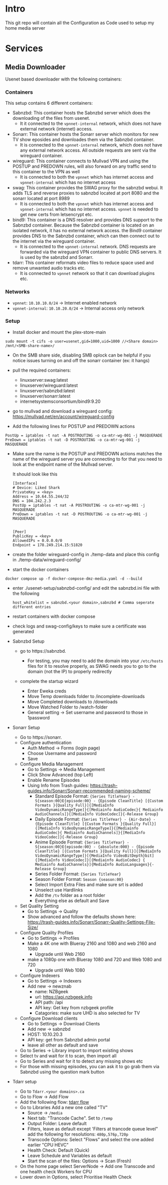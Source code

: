 # Intro
This git repo will contain all the Configuration as Code used to setup my home media server

# Services
## Media Downloader
Usenet based downloader with the following containers:
### Containers
 This setup contains 6 different containers:
 * Sabnzbd: This container hosts the Sabnzbd server which does the downloading of the files from usenet.
   * It it connected to the `vpnnet-internal` network, which does not have external network (internet) access.
* Sonarr: This container hosts the Sonarr server which monitors for new TV show eposides and downloades them via the Sabnzbd container.
   * It is connected to the `vpnnet-internal` network, which does not have any external network access. All outside requests are sent via the wireguard container.
* wireguard: This container connects to Mullvad VPN and using the POSTUP and PREDOWN rules, will also forward on any traffic send to this container to the VPN as well
    * It is connected to both the `vpnnet` which has internet access and `vpnnet-internal` which has no internet access
* swag: This container provides the SWAG proxy for the sabnzbd webui. It adds TLS and reverse proxies to sabnzbd located at port 8080 and the sonarr located at port 8989
    * It is connected to both the `vpnnet` which has internet access and `vpnnet-internal` which has no internet access. `vpnnet` is needed to get new certs from letsencrypt etc.
* bind9: This container is a DNS resolver and provides DNS support to the Sabnzbd container. Because the Sabnzbd container is located on an isolated network,
    it has no external network access. the Bind9 container provides DNS to the Sabnzbd container, which can then connect out to the internet via the wireguard container.
    * It is connected to the `vpnnet-internal` network. DNS requests are forwarded via the wireguard VPN container to public DNS servers. It is used by the sabnzbd and Sonarr.
* tdarr: This container reformats video files to reduce space used and remove unwanted audio tracks etc.
    * It is connected to `vpnnet` network so that it can download plugins etc.

### Networks
* `vpnnet`: `10.10.10.0/24` -> Internet enabled network 
* `vpnnet-internal`: `10.10.20.0/24` -> Internal access only network

### Setup
* Install docker and mount the plex-store-main

`sudo mount -t cifs -o user=usenet,gid=1000,uid=1000 //<Share domain> /mnt/<SMB-share-name>/`

* On the SMB share side, disabling SMB oplock can be helpful if you notice issues turning on and off the sonarr container (ex: it hangs)

* pull the required containers:

  * linuxserver:swag:latest
  * linuxserver/wireguard:latest
  * linuxserver/sabnzbd:latest
  * linuxserver/sonarr:latest
  * internetsystemsconsortium/bind9:9.20

* go to mullvad and download a wireguard config: https://mullvad.net/en/account/wireguard-config

* Add the following lines for POSTUP and PREDOWN actions

```
PostUp = iptables -t nat -A POSTROUTING -o ca-mtr-wg-001 -j MASQUERADE
PreDown = iptables -t nat -D POSTROUTING -o ca-mtr-wg-001 -j MASQUERADE

```

* Make sure the name is the POSTUP and PREDOWN actions matches the name of the wireguard server you are connecting to
  for that you need to look at the endpoint name of the Mullvad server.

  It should look like this

    ```
    [Interface]
    # Device: Liked Shark
    PrivateKey = <key>
    Address = 10.64.55.244/32
    DNS = 104.242.2.3
    PostUp = iptables -t nat -A POSTROUTING -o ca-mtr-wg-001 -j MASQUERADE
    PreDown = iptables -t nat -D POSTROUTING -o ca-mtr-wg-001 -j MASQUERADE


    [Peer]
    PublicKey = <key>
    AllowedIPs = 0.0.0.0/0
    Endpoint = 178.249.214.15:51820

    ```

* create the folder wireguard-config in ./temp-data and place this config in ./temp-data/wireguard-config/

* start the docker containers

`docker compose up -f docker-compose-dmz-media.yaml -d --build`

* enter ./usenet-setup/sabnzbd-config/ and edit the  sabnzbd.ini file with the following

    ```
    host_whitelist = sabnzbd.<your domain>,sabnzbd # Comma seperate different entries
    ```

* restart containers with docker compose

* check logs and swag-config/keys to make sure a certificate was generated

* Sabnzbd Setup

    * go to https://sabnzbd.<your domain>
        * For testing, you may need to add the domain into your `/etc/hosts` files for it to resolve properly, as SWAG needs you to go to the domain (not the IP) to properly redirectly

    * complete the startup wizard
        * Enter Eweka creds
        * Move Temp downloads folder to /incomplete-downloads
        * Move Completed downloads to /downloads
        * Move Watched Folder to /watch-folder
        * General setting -> Set username and password to those in 1password

* Sonarr Setup
    * Go to https://sonarr.<your domain>
    * Configure authentication
        * Auth Method -> Forms (login page)
        * Choose Username and password
        * Save
    * Configure Media Management
        * Go to Settings -> Media Management
        * Click Show Advanced (top Left)
        * Enable Rename Episodes
        * Using Info from Trash guides: https://trash-guides.info/Sonarr/Sonarr-recommended-naming-scheme/
            * Standard Episode Format: `{Series TitleYear} - S{season:00}E{episode:00} - {Episode CleanTitle} [{Custom Formats }{Quality Full}]{[MediaInfo VideoDynamicRangeType]}{[Mediainfo AudioCodec}{ Mediainfo AudioChannels]}{[MediaInfo VideoCodec]}{-Release Group}`
            * Daily Episode Format: `{Series TitleYear} - {Air-Date} - {Episode CleanTitle} [{Custom Formats }{Quality Full}]{[MediaInfo VideoDynamicRangeType]}{[Mediainfo AudioCodec}{ Mediainfo AudioChannels]}{[MediaInfo VideoCodec]}{-Release Group}`
            * Anime Episode Format: `{Series TitleYear} - S{season:00}E{episode:00} - {absolute:000} - {Episode CleanTitle} [{Custom Formats }{Quality Full}]{[MediaInfo VideoDynamicRangeType]}[{MediaInfo VideoBitDepth}bit]{[MediaInfo VideoCodec]}[{Mediainfo AudioCodec} { Mediainfo AudioChannels}]{MediaInfo AudioLanguages}{-Release Group}`
            * Series Folder Format: `{Series TitleYear}`
            * Season Folder Format: `Season {season:00}`
            * Select Import Extra Files and make sure srt is added
            * Unselect use Hardlinks
            * Add the `/tv` folder as a root folder
            * Everything else as default and Save
    * Set Quality Setting
        * Go to Settings -> Quality
        * Show advanced and follow the defaults shown here: https://trash-guides.info/Sonarr/Sonarr-Quality-Settings-File-Size/
    * Configure Quality Profiles
        * Go to Settings -> Profiles
        * Make a 4K one with Blueray 2160 and 1080 and web 2160 and 1080
            * Upgrade until Web 2160
        * make a 1080p one with Blueray 1080 and 720 and Web 1080 and 720
            * Upgrade until Web 1080
    * Configure Indexers
        * Go to Settings -> Indexers
        * Add new -> newznab
            * name: NZBgeek
            * url: https://api.nzbgeek.info
            * API path: /api
            * API key: Get key from nzbgeek profile
            * Catagories: make sure UHD is also selected for TV
    * Configure Download clients
        * Go to Settings -> Download Clients
        * Add new -> sabnzbd
        * HOST: 10.10.20.3
        * API key: get from Sabnzbd admin portal
        * leave all other as default and save
    * Go to Series -> Library import to import existing shows
    * Select tv and wait for it to scan, then import all
    * Go to Series and wait for it to detect any missing shows etc
    * For those with missing episodes, you can ask it to go grab them via Sabnzbd using the question mark button
* Tdarr setup
    * Go to `Tdarr.<your domains>.ca`
    * Go to Flow -> Add Flow
    * Add the following flow: [tdarr flow](./tdarr/tdarr-flow.json)
    * Go to Libraries Add a new one called "TV"
        * Source -> `/media`
        * Next tab: "Trancode Cache". Set to `/temp`
        * Output Folder: Leave default
        * Filters, leave as default except 'Filters at trancode queue level" add the following for resolutions: `480p,576p,720p`
        * Transcode Options: Select "Flows" and select the one added earlier "CPU HEVC"
        * Health Check: Default (Quick)
        * Leave Schedule and Variables as default
        * Start the scan of the files: Options -> Scan (Fresh)
    * On the home page select ServerNode -> Add one Transcode and one health check Workers for CPU
    * Lower down in Options, select Prioritise Health Check


